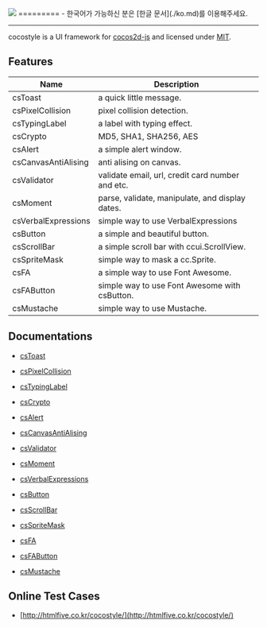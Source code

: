 <img src="https://cloud.githubusercontent.com/assets/6089788/4805736/1632b6fe-5e81-11e4-98fb-51f3ace6a375.png"> 
=========
- 한국어가 가능하신 분은 [한글 문서](./ko.md)를 이용해주세요.

---
 
cocostyle is a UI framework for [cocos2d-js](https://github.com/cocos2d/cocos2d-js) and licensed under [MIT](./LICENSE).

## Features
|Name|Description|
|---|---|
|csToast|a quick little message.|
|csPixelCollision|pixel collision detection.|
|csTypingLabel|a label with typing effect.|
|csCrypto|MD5, SHA1, SHA256, AES|
|csAlert|a simple alert window.|
|csCanvasAntiAlising|anti alising on canvas.|
|csValidator|validate email, url, credit card number and etc.|
|csMoment|parse, validate, manipulate, and display dates.|
|csVerbalExpressions|simple way to use VerbalExpressions|
|csButton|a simple and beautiful button.|
|csScrollBar|a simple scroll bar with ccui.ScrollView.|
|csSpriteMask|simple way to mask a cc.Sprite.|
|csFA|a simple way to use Font Awesome.|
|csFAButton|simple way to use Font Awesome with csButton.|
|csMustache|simple way to use Mustache.|

## Documentations

- [csToast](doc/csToast.md)

- [csPixelCollision](doc/csPixelCollision.md)

- [csTypingLabel](doc/csTypingLabel.md)

- [csCrypto](doc/csCrypto.md)

- [csAlert](doc/csAlert.md)

- [csCanvasAntiAlising](doc/csCanvasAntiAlising.md)

- [csValidator](doc/csValidator.md)

- [csMoment](doc/csMoment.md)

- [csVerbalExpressions](doc/csVerbalExpressions.md)

- [csButton](doc/csButton.md)

- [csScrollBar](doc/csScrollBar.md)

- [csSpriteMask](doc/csSpriteMask.md)

- [csFA](doc/csFA.md)

- [csFAButton](doc/csFAButton.md)

- [csMustache](doc/csMustache.md)

## Online Test Cases

- [http://htmlfive.co.kr/cocostyle/](http://htmlfive.co.kr/cocostyle/)
